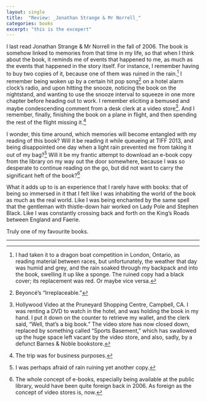 ```yaml
---
layout: single
title:  "Review: _Jonathan Strange & Mr Norrell_"
categories: books
excerpt: "this is the excepert"
---
```


I last read Jonathan Strange & Mr Norrell in the fall of 2006. The book is somehow linked to memories from that time in my life, so that when I think about the book, it reminds me of events that happened to me, as much as the events that happened in the story itself. For instance, I remember having to buy two copies of it, because one of them was ruined in the rain.[^1] I remember being woken up by a certain hit pop song[^2] on a hotel alarm clock’s radio, and upon hitting the snooze, noticing the book on the nightstand, and wanting to use the snooze interval to squeeze in one more chapter before heading out to work. I remember eliciting a bemused and maybe condescending comment from a desk clerk at a video store[^3]. And I remember, finally, finishing the book on a plane in flight, and then spending the rest of the flight missing it.[^4]

I wonder, this time around, which memories will become entangled with my reading of this book? Will it be reading it while queueing at TIFF 2013, and being disappointed one day when a light rain prevented me from taking it out of my bag?[^5] Will it be my frantic attempt to download an e-book copy from the library on my way out the door somewhere, because I was so desperate to continue reading on the go, but did not want to carry the significant heft of the book?[^6]

What it adds up to is an experience that I rarely have with books: that of being so immersed in it that I felt like I was inhabiting the world of the book as much as the real world. Like I was being enchanted by the same spell that the gentleman with thistle-down hair worked on Lady Pole and Stephen Black. Like I was constantly crossing back and forth on the King’s Roads between England and Faerie.

Truly one of my favourite books.

---

[^1]: I had taken it to a dragon boat competition in London, Ontario, as reading material between races, but unfortunately, the weather that day was humid and grey, and the rain soaked through my backpack and into the book, swelling it up like a sponge. The ruined copy had a black cover; its replacement was red. Or maybe vice versa.

[^2]: Beyoncé’s “Irreplaceable.”

[^3]: Hollywood Video at the Pruneyard Shopping Centre, Campbell, CA. I was renting a DVD to watch in the hotel, and was holding the book in my hand. I put it down on the counter to retrieve my wallet, and the clerk said, “Well, that’s a big book.” The video store has now closed down, replaced by something called “Sports Basement,” which has swallowed up the huge space left vacant by the video store, and also, sadly, by a defunct Barnes & Noble bookstore.

[^4]: The trip was for business purposes.

[^5]: I was perhaps afraid of rain ruining yet another copy.

[^6]: The whole concept of e-books, especially being available at the public library, would have been quite foreign back in 2006. As foreign as the concept of video stores is, now.